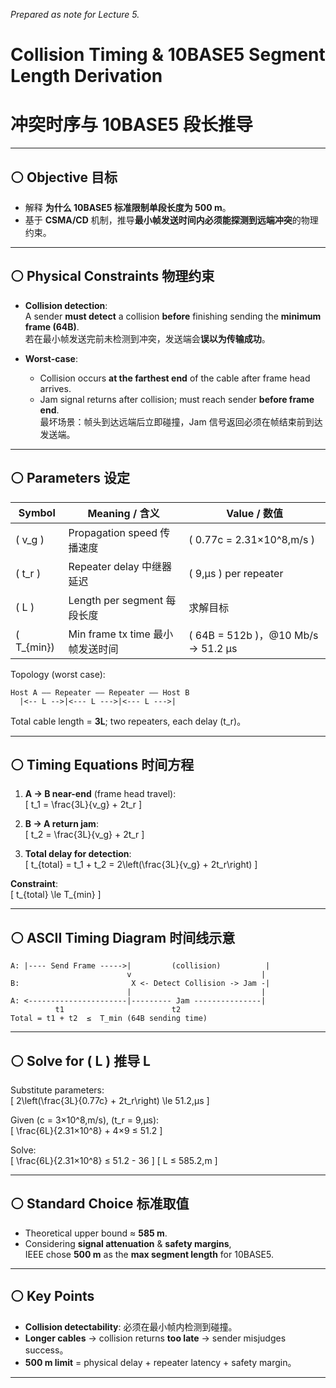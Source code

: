 *Prepared as note for Lecture 5.*

# Collision Timing & 10BASE5 Segment Length Derivation  
# 冲突时序与 10BASE5 段长推导

---

## ⚪ Objective 目标
- 解释 **为什么 10BASE5 标准限制单段长度为 500 m**。  
- 基于 **CSMA/CD** 机制，推导**最小帧发送时间内必须能探测到远端冲突**的物理约束。  

---

## ⚪ Physical Constraints 物理约束
- **Collision detection**:  
  A sender **must detect** a collision **before** finishing sending the **minimum frame (64B)**.  
  若在最小帧发送完前未检测到冲突，发送端会**误以为传输成功**。  

- **Worst-case**:  
  - Collision occurs **at the farthest end** of the cable after frame head arrives.  
  - Jam signal returns after collision; must reach sender **before frame end**.  
  最坏场景：帧头到达远端后立即碰撞，Jam 信号返回必须在帧结束前到达发送端。  

---

## ⚪ Parameters 设定
| Symbol       | Meaning / 含义                   | Value / 数值                         |
|--------------|----------------------------------|--------------------------------------|
| \( v_g \)    | Propagation speed 传播速度       | \( 0.77c = 2.31×10^8\,m/s \)         |
| \( t_r \)    | Repeater delay 中继器延迟        | \( 9\,μs \) per repeater             |
| \( L \)      | Length per segment 每段长度      | 求解目标                             |
| \( T_{min}\) | Min frame tx time 最小帧发送时间 | \( 64B = 512b \)，@10 Mb/s → 51.2 μs |

Topology (worst case):  
```
Host A —— Repeater —— Repeater —— Host B
  |<-- L -->|<--- L --->|<--- L --->|
```
Total cable length = **3L**; two repeaters, each delay \(t_r\)。  

---

## ⚪ Timing Equations 时间方程
1. **A → B near-end** (frame head travel):  
   \[
   t_1 = \frac{3L}{v_g} + 2t_r
   \]

2. **B → A return jam**:  
   \[
   t_2 = \frac{3L}{v_g} + 2t_r
   \]

3. **Total delay for detection**:  
   \[
   t_{total} = t_1 + t_2 = 2\left(\frac{3L}{v_g} + 2t_r\right)
   \]

**Constraint**:  
\[
t_{total} \le T_{min}
\]

---

## ⚪ ASCII Timing Diagram 时间线示意
```
A: |---- Send Frame ----->|         (collision)          |
                          v                             |
B:                         X <- Detect Collision -> Jam -|
                          |                             |
A: <----------------------|--------- Jam ---------------|
          t1                        t2
Total = t1 + t2  ≤  T_min (64B sending time)

```

---

## ⚪ Solve for \( L \) 推导 L
Substitute parameters:  
\[
2\left(\frac{3L}{0.77c} + 2t_r\right) \le 51.2\,μs
\]

Given \(c = 3×10^8\,m/s\), \(t_r = 9\,μs\):  
\[
\frac{6L}{2.31×10^8} + 4×9 ≤ 51.2
\]

Solve:  
\[
\frac{6L}{2.31×10^8} ≤ 51.2 - 36
\]
\[
L ≤ 585.2\,m
\]

---

## ⚪ Standard Choice 标准取值
- Theoretical upper bound ≈ **585 m**.  
- Considering **signal attenuation** & **safety margins**,  
  IEEE chose **500 m** as the **max segment length** for 10BASE5.  

---

## ⚪ Key Points 
- **Collision detectability**: 必须在最小帧内检测到碰撞。  
- **Longer cables** → collision returns **too late** → sender misjudges success。  
- **500 m limit** = physical delay + repeater latency + safety margin。  

---

